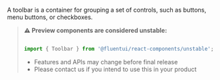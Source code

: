 A toolbar is a container for grouping a set of controls, such as buttons, menu buttons, or checkboxes.

<!-- Don't allow prettier to collapse code block into single line -->
<!-- prettier-ignore -->
> **⚠️ Preview components are considered unstable:**
>
> ```jsx
>
> import { Toolbar } from '@fluentui/react-components/unstable';
>
> ```
>
> - Features and APIs may change before final release
> - Please contact us if you intend to use this in your product
